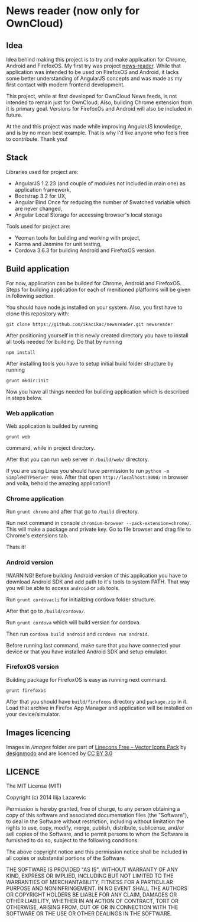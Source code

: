 # News reader (now only for OwnCloud)

## Idea

Idea behind making this project is to try and make application for Chrome, Android and FirefoxOS. My first try was project [news-reader](https://github.com/owncloud/news-mobile). While that application was intended to be used on FirefoxOS and Android, it lacks some better understanding of AngularJS concepts and was made as my first contact with modern frontend development.

This project, while at first developed for OwnCloud News feeds, is not intended to remain just for OwnCloud. Also, building Chrome extension from it is primary goal. Versions for FirefoxOs and Android will also be included in future.

At the and this project was made while improving AngularJS knowledge, and is by no mean best example. That is why I'd like anyone who feels free to contribute. Thank you!

## Stack

Libraries used for project are:
 - AngularJS 1.2.23 (and couple of modules not included in main one) as application framework,
 - Bootstrap 3.2 for UX, 
 - Angular Bind Once for reducing the number of $watched variable which are never changed,
 - Angular Local Storage for accessing browser's local storage

Tools used for project are:
 - Yeoman tools for building and working with project,
 - Karma and Jasmine for unit testing,
 - Cordova 3.6.3 for building Android and FirefoxOS version.

## Build application

For now, application can be builded for Chrome, Android and FirefoxOS. Steps for building application for each of menitioned platforms will be given in following section. 

You should have node.js installed on your system. Also, you first have to clone this repository with:

`git clone https://github.com/ikacikac/newsreader.git newsreader`

After positioning yourself in this newly created directory you have to install all tools needed for building. Do that by running 

`npm install`

After installing tools you have to setup initial build folder structure by running

`grunt mkdir:init`

Now you have all things needed for building application which is described in steps below.

### Web application

Web application is builded by running 

`grunt web`

command, while in project directory.

After that you can run web server in `/build/web/` directory.

If you are using Linux you should have permission to run `python -m SimpleHTTPServer 9000`. After that open `http://localhost:9000/` in browser and voila, behold the amazing application!!

### Chrome application

Run `grunt chrome` and after that go to `/build` directory.

Run next command in console `chromium-browser --pack-extension=chrome/`. This will make a package and private key.
Go to file browser and drag file to Chrome's extensions tab.

Thats it!

### Android version

!WARNING! Before building Android version of this application you have to download Android SDK and add path to it's tools to system PATH. That way you will be able to access `android` or `adb` tools.

Run `grunt cordovacli` for initializing cordova folder structure.

After that go to `/build/cordova/`.

Run `grunt cordova` which will build version for cordova.

Then run `cordova build android` and `cordova run android`.

Before running last command, make sure that you have connected your device or that you have installed Android SDK and setup emulator.

### FirefoxOS version

Building package for FirefoxOS is easy as running next command.

`grunt firefoxos`

After that you should have `build/firefoxos` directory and `package.zip` in it. Load that archive in Firefox App Manager and application will be installed on your device/simulator.

## Images licencing

Images in */images* folder are part of [Linecons Free – Vector Icons Pack](https://www.iconfinder.com/iconsets/linecons-free-vector-icons-pack) by [designmodo](https://www.iconfinder.com/designmodo) and are licenced by [CC BY 3.0](http://creativecommons.org/licenses/by/3.0/)

## LICENCE

The MIT License (MIT)

Copyright (c) 2014 Ilija Lazarevic

Permission is hereby granted, free of charge, to any person obtaining a copy
of this software and associated documentation files (the "Software"), to deal
in the Software without restriction, including without limitation the rights
to use, copy, modify, merge, publish, distribute, sublicense, and/or sell
copies of the Software, and to permit persons to whom the Software is
furnished to do so, subject to the following conditions:

The above copyright notice and this permission notice shall be included in all
copies or substantial portions of the Software.

THE SOFTWARE IS PROVIDED "AS IS", WITHOUT WARRANTY OF ANY KIND, EXPRESS OR
IMPLIED, INCLUDING BUT NOT LIMITED TO THE WARRANTIES OF MERCHANTABILITY,
FITNESS FOR A PARTICULAR PURPOSE AND NONINFRINGEMENT. IN NO EVENT SHALL THE
AUTHORS OR COPYRIGHT HOLDERS BE LIABLE FOR ANY CLAIM, DAMAGES OR OTHER
LIABILITY, WHETHER IN AN ACTION OF CONTRACT, TORT OR OTHERWISE, ARISING FROM,
OUT OF OR IN CONNECTION WITH THE SOFTWARE OR THE USE OR OTHER DEALINGS IN THE
SOFTWARE.
